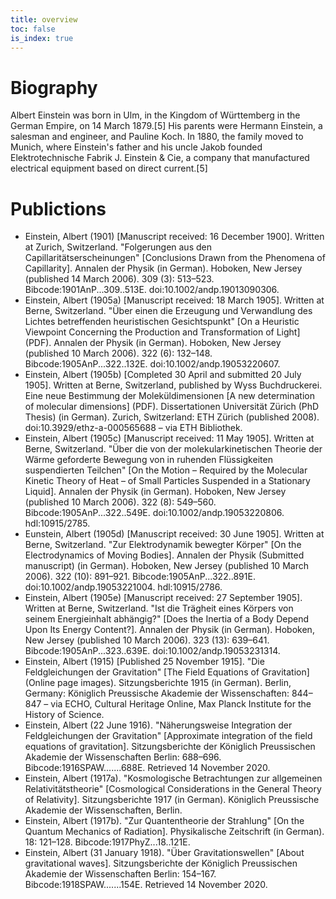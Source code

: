 ```yaml
---
title: overview
toc: false
is_index: true
---
```


# Biography
Albert Einstein was born in Ulm, in the Kingdom of Württemberg in the German Empire, on 14 March 1879.[5] His parents were Hermann Einstein, a salesman and engineer, and Pauline Koch. In 1880, the family moved to Munich, where Einstein's father and his uncle Jakob founded Elektrotechnische Fabrik J. Einstein & Cie, a company that manufactured electrical equipment based on direct current.[5]

# Publictions
- Einstein, Albert (1901) [Manuscript received: 16 December 1900]. Written at Zurich, Switzerland. "Folgerungen aus den Capillaritätserscheinungen" [Conclusions Drawn from the Phenomena of Capillarity]. Annalen der Physik (in German). Hoboken, New Jersey (published 14 March 2006). 309 (3): 513–523. Bibcode:1901AnP...309..513E. doi:10.1002/andp.19013090306.
- Einstein, Albert (1905a) [Manuscript received: 18 March 1905]. Written at Berne, Switzerland. "Über einen die Erzeugung und Verwandlung des Lichtes betreffenden heuristischen Gesichtspunkt" [On a Heuristic Viewpoint Concerning the Production and Transformation of Light] (PDF). Annalen der Physik (in German). Hoboken, New Jersey (published 10 March 2006). 322 (6): 132–148. Bibcode:1905AnP...322..132E. doi:10.1002/andp.19053220607.
- Einstein, Albert (1905b) [Completed 30 April and submitted 20 July 1905]. Written at Berne, Switzerland, published by Wyss Buchdruckerei. Eine neue Bestimmung der Moleküldimensionen [A new determination of molecular dimensions] (PDF). Dissertationen Universität Zürich (PhD Thesis) (in German). Zurich, Switzerland: ETH Zürich (published 2008). doi:10.3929/ethz-a-000565688 – via ETH Bibliothek.
- Einstein, Albert (1905c) [Manuscript received: 11 May 1905]. Written at Berne, Switzerland. "Über die von der molekularkinetischen Theorie der Wärme geforderte Bewegung von in ruhenden Flüssigkeiten suspendierten Teilchen" [On the Motion – Required by the Molecular Kinetic Theory of Heat – of Small Particles Suspended in a Stationary Liquid]. Annalen der Physik (in German). Hoboken, New Jersey (published 10 March 2006). 322 (8): 549–560. Bibcode:1905AnP...322..549E. doi:10.1002/andp.19053220806. hdl:10915/2785.
- Eunstein, Albert (1905d) [Manuscript received: 30 June 1905]. Written at Berne, Switzerland. "Zur Elektrodynamik bewegter Körper" [On the Electrodynamics of Moving Bodies]. Annalen der Physik (Submitted manuscript) (in German). Hoboken, New Jersey (published 10 March 2006). 322 (10): 891–921. Bibcode:1905AnP...322..891E. doi:10.1002/andp.19053221004. hdl:10915/2786.
- Einstein, Albert (1905e) [Manuscript received: 27 September 1905]. Written at Berne, Switzerland. "Ist die Trägheit eines Körpers von seinem Energieinhalt abhängig?" [Does the Inertia of a Body Depend Upon Its Energy Content?]. Annalen der Physik (in German). Hoboken, New Jersey (published 10 March 2006). 323 (13): 639–641. Bibcode:1905AnP...323..639E. doi:10.1002/andp.19053231314.
- Einstein, Albert (1915) [Published 25 November 1915]. "Die Feldgleichungen der Gravitation" [The Field Equations of Gravitation] (Online page images). Sitzungsberichte 1915 (in German). Berlin, Germany: Königlich Preussische Akademie der Wissenschaften: 844–847 – via ECHO, Cultural Heritage Online, Max Planck Institute for the History of Science.
- Einstein, Albert (22 June 1916). "Näherungsweise Integration der Feldgleichungen der Gravitation" [Approximate integration of the field equations of gravitation]. Sitzungsberichte der Königlich Preussischen Akademie der Wissenschaften Berlin: 688–696. Bibcode:1916SPAW.......688E. Retrieved 14 November 2020.
- Einstein, Albert (1917a). "Kosmologische Betrachtungen zur allgemeinen Relativitätstheorie" [Cosmological Considerations in the General Theory of Relativity]. Sitzungsberichte 1917 (in German). Königlich Preussische Akademie der Wissenschaften, Berlin.
- Einstein, Albert (1917b). "Zur Quantentheorie der Strahlung" [On the Quantum Mechanics of Radiation]. Physikalische Zeitschrift (in German). 18: 121–128. Bibcode:1917PhyZ...18..121E.
- Einstein, Albert (31 January 1918). "Über Gravitationswellen" [About gravitational waves]. Sitzungsberichte der Königlich Preussischen Akademie der Wissenschaften Berlin: 154–167. Bibcode:1918SPAW.......154E. Retrieved 14 November 2020.
